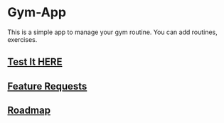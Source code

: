 # Gym-App

This is a simple app to manage your gym routine. You can add routines, exercises.

## [Test It HERE](https://javierbalonga.github.io/gym-app/) 

## [Feature Requests](https://metalito-gym-app.canny.io/feature-requests)

## [Roadmap](https://metalito-gym-app.canny.io/)
